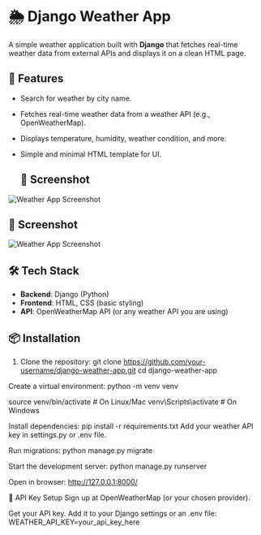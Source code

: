 # 🌦️ Django Weather App

A simple weather application built with **Django** that fetches real-time weather data from external APIs and displays it on a clean HTML page.

## 🚀 Features
- Search for weather by city name.
- Fetches real-time weather data from a weather API (e.g., OpenWeatherMap).
- Displays temperature, humidity, weather condition, and more.
- Simple and minimal HTML template for UI.

  ## 📸 Screenshot

![Weather App Screenshot](Screenshot(1).png)
## 📸 Screenshot

![Weather App Screenshot](assets/Screenshot(1).png)


## 🛠️ Tech Stack
- **Backend**: Django (Python)
- **Frontend**: HTML, CSS (basic styling)
- **API**: OpenWeatherMap API (or any weather API you are using)

## 📦 Installation

1. Clone the repository:
   git clone https://github.com/your-username/django-weather-app.git
   cd django-weather-app
   
Create a virtual environment:
python -m venv venv

source venv/bin/activate   # On Linux/Mac
venv\Scripts\activate      # On Windows

Install dependencies:
pip install -r requirements.txt
Add your weather API key in settings.py or .env file.

Run migrations:
python manage.py migrate

Start the development server:
python manage.py runserver

Open in browser:
http://127.0.0.1:8000/

🔑 API Key Setup
Sign up at OpenWeatherMap (or your chosen provider).

Get your API key.
Add it to your Django settings or an .env file:
WEATHER_API_KEY=your_api_key_here
